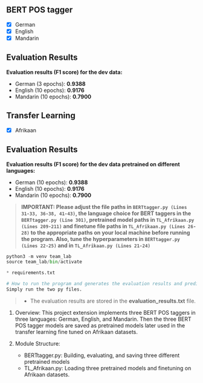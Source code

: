 ## BERT POS tagger

- [x] German
- [x] English
- [x] Mandarin

## Evaluation Results

**Evaluation results (F1 score) for the dev data:**

- German (3 epochs): **0.9388**
- English (10 epochs): **0.9176**
- Mandarin (10 epochs): **0.7900**

## Transfer Learning

- [x] Afrikaan


## Evaluation Results

**Evaluation results (F1 score) for the dev data pretrained on different languages:**

- German (10 epochs): **0.9388**
- English (10 epochs): **0.9176**
- Mandarin (10 epochs): **0.7900**

> **IMPORTANT: Please adjust the file paths in `BERTtagger.py (Lines 31-33, 36-38, 41-43)`, the language choice for BERT taggers in the `BERTtagger.py (Line 301)`, pretrained model paths in `TL_Afrikaan.py (Lines 209-211)` and finetune file paths in `TL_Afrikaan.py (Lines 26-28)`  to the appropriate paths on your local machine before running the program. Also, tune the hyperparameters in `BERTtagger.py (Lines 22-25)` and in `TL_Afrikaan.py (Lines 21-24)`**

```python
python3 -m venv team_lab
source team_lab/bin/activate

* requirements.txt

# How to run the program and generates the evaluation results and predictions
Simply run the two py files.
```

> - The evaluation results are stored in the **evaluation_results.txt** file.

1. Overview:
   This project extension implements three BERT POS taggers in three languages: German, English, and Mandarin. Then the three BERT POS tagger models are saved as pretrained models later used in the transfer learning fine tuned on Afrikaan datasets.

2. Module Structure:
   - BERTtagger.py: Building, evaluating, and saving three different pretrained models
   - TL_Afrikaan.py: Loading three pretrained models and finetuning on Afrikaan datasets. 
